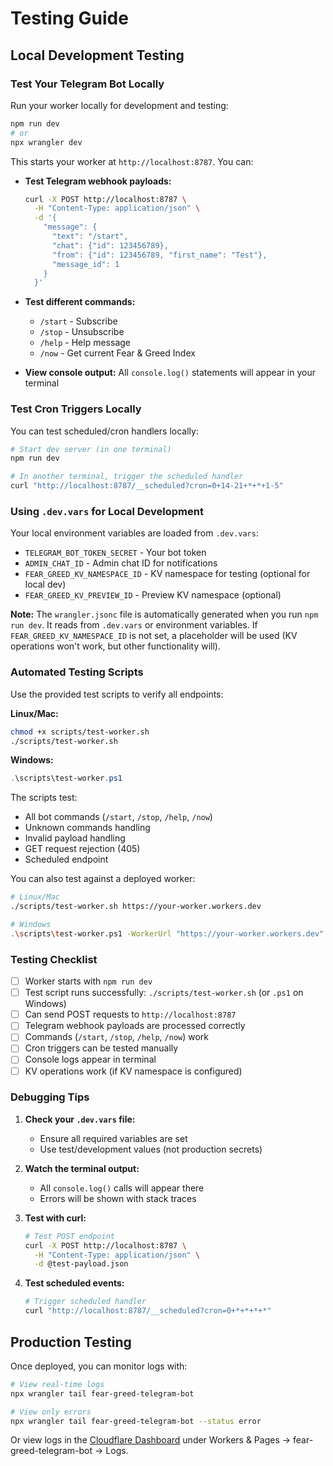 # Testing Guide

## Local Development Testing

### Test Your Telegram Bot Locally

Run your worker locally for development and testing:

```bash
npm run dev
# or
npx wrangler dev
```

This starts your worker at `http://localhost:8787`. You can:

- **Test Telegram webhook payloads:**
  ```bash
  curl -X POST http://localhost:8787 \
    -H "Content-Type: application/json" \
    -d '{
      "message": {
        "text": "/start",
        "chat": {"id": 123456789},
        "from": {"id": 123456789, "first_name": "Test"},
        "message_id": 1
      }
    }'
  ```

- **Test different commands:**
  - `/start` - Subscribe
  - `/stop` - Unsubscribe  
  - `/help` - Help message
  - `/now` - Get current Fear & Greed Index

- **View console output:** All `console.log()` statements will appear in your terminal

### Test Cron Triggers Locally

You can test scheduled/cron handlers locally:

```bash
# Start dev server (in one terminal)
npm run dev

# In another terminal, trigger the scheduled handler
curl "http://localhost:8787/__scheduled?cron=0+14-21+*+*+1-5"
```

### Using `.dev.vars` for Local Development

Your local environment variables are loaded from `.dev.vars`:
- `TELEGRAM_BOT_TOKEN_SECRET` - Your bot token
- `ADMIN_CHAT_ID` - Admin chat ID for notifications
- `FEAR_GREED_KV_NAMESPACE_ID` - KV namespace for testing (optional for local dev)
- `FEAR_GREED_KV_PREVIEW_ID` - Preview KV namespace (optional)

**Note:** The `wrangler.jsonc` file is automatically generated when you run `npm run dev`. It reads from `.dev.vars` or environment variables. If `FEAR_GREED_KV_NAMESPACE_ID` is not set, a placeholder will be used (KV operations won't work, but other functionality will).

### Automated Testing Scripts

Use the provided test scripts to verify all endpoints:

**Linux/Mac:**
```bash
chmod +x scripts/test-worker.sh
./scripts/test-worker.sh
```

**Windows:**
```powershell
.\scripts\test-worker.ps1
```

The scripts test:
- All bot commands (`/start`, `/stop`, `/help`, `/now`)
- Unknown commands handling
- Invalid payload handling
- GET request rejection (405)
- Scheduled endpoint

You can also test against a deployed worker:
```bash
# Linux/Mac
./scripts/test-worker.sh https://your-worker.workers.dev

# Windows
.\scripts\test-worker.ps1 -WorkerUrl "https://your-worker.workers.dev"
```

### Testing Checklist

- [ ] Worker starts with `npm run dev`
- [ ] Test script runs successfully: `./scripts/test-worker.sh` (or `.ps1` on Windows)
- [ ] Can send POST requests to `http://localhost:8787`
- [ ] Telegram webhook payloads are processed correctly
- [ ] Commands (`/start`, `/stop`, `/help`, `/now`) work
- [ ] Cron triggers can be tested manually
- [ ] Console logs appear in terminal
- [ ] KV operations work (if KV namespace is configured)

### Debugging Tips

1. **Check your `.dev.vars` file:**
   - Ensure all required variables are set
   - Use test/development values (not production secrets)

2. **Watch the terminal output:**
   - All `console.log()` calls will appear there
   - Errors will be shown with stack traces

3. **Test with curl:**
   ```bash
   # Test POST endpoint
   curl -X POST http://localhost:8787 \
     -H "Content-Type: application/json" \
     -d @test-payload.json
   ```

4. **Test scheduled events:**
   ```bash
   # Trigger scheduled handler
   curl "http://localhost:8787/__scheduled?cron=0+*+*+*+*"
   ```

## Production Testing

Once deployed, you can monitor logs with:

```bash
# View real-time logs
npx wrangler tail fear-greed-telegram-bot

# View only errors
npx wrangler tail fear-greed-telegram-bot --status error
```

Or view logs in the [Cloudflare Dashboard](https://dash.cloudflare.com/) under Workers & Pages → fear-greed-telegram-bot → Logs.

